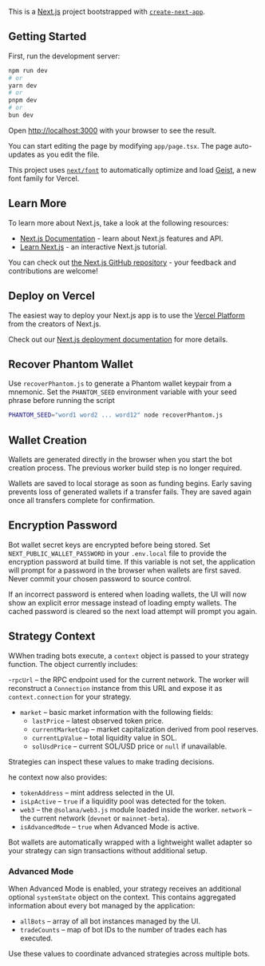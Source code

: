 This is a [Next.js](https://nextjs.org) project bootstrapped with [`create-next-app`](https://nextjs.org/docs/app/api-reference/cli/create-next-app).

## Getting Started

First, run the development server:

```bash
npm run dev
# or
yarn dev
# or
pnpm dev
# or
bun dev
```

Open [http://localhost:3000](http://localhost:3000) with your browser to see the result.

You can start editing the page by modifying `app/page.tsx`. The page auto-updates as you edit the file.

This project uses [`next/font`](https://nextjs.org/docs/app/building-your-application/optimizing/fonts) to automatically optimize and load [Geist](https://vercel.com/font), a new font family for Vercel.

## Learn More

To learn more about Next.js, take a look at the following resources:

- [Next.js Documentation](https://nextjs.org/docs) - learn about Next.js features and API.
- [Learn Next.js](https://nextjs.org/learn) - an interactive Next.js tutorial.

You can check out [the Next.js GitHub repository](https://github.com/vercel/next.js) - your feedback and contributions are welcome!

## Deploy on Vercel

The easiest way to deploy your Next.js app is to use the [Vercel Platform](https://vercel.com/new?utm_medium=default-template&filter=next.js&utm_source=create-next-app&utm_campaign=create-next-app-readme) from the creators of Next.js.

Check out our [Next.js deployment documentation](https://nextjs.org/docs/app/building-your-application/deploying) for more details.
## Recover Phantom Wallet

Use `recoverPhantom.js` to generate a Phantom wallet keypair from a mnemonic. Set the `PHANTOM_SEED` environment variable with your seed phrase before running the script

```bash
PHANTOM_SEED="word1 word2 ... word12" node recoverPhantom.js
```

## Wallet Creation

Wallets are generated directly in the browser when you start the bot creation process. The previous worker build step is no longer required.

Wallets are saved to local storage as soon as funding begins. Early saving
prevents loss of generated wallets if a transfer fails. They are saved again
once all transfers complete for confirmation.

## Encryption Password

Bot wallet secret keys are encrypted before being stored. Set
`NEXT_PUBLIC_WALLET_PASSWORD` in your `.env.local` file to provide the
encryption password at build time. If this variable is not set, the application
will prompt for a password in the browser when wallets are first saved. Never
commit your chosen password to source control.

If an incorrect password is entered when loading wallets, the UI will now show
an explicit error message instead of loading empty wallets. The cached password
is cleared so the next load attempt will prompt you again.


## Strategy Context

WWhen trading bots execute, a `context` object is passed to your strategy
function. The object currently includes:

-`rpcUrl` – the RPC endpoint used for the current network. The worker will
  reconstruct a `Connection` instance from this URL and expose it as
  `context.connection` for your strategy.
- `market` – basic market information with the following fields:
  - `lastPrice` – latest observed token price.
  - `currentMarketCap` – market capitalization derived from pool reserves.
  - `currentLpValue` – total liquidity value in SOL.
  - `solUsdPrice` – current SOL/USD price or `null` if unavailable.

Strategies can inspect these values to make trading decisions.

he context now also provides:

- `tokenAddress` – mint address selected in the UI.
- `isLpActive` – `true` if a liquidity pool was detected for the token.
- `web3` – the `@solana/web3.js` module loaded inside the worker.
 `network` – the current network (`devnet` or `mainnet-beta`).
- `isAdvancedMode` – `true` when Advanced Mode is active.

Bot wallets are automatically wrapped with a lightweight wallet adapter so your
strategy can sign transactions without additional setup.

### Advanced Mode

When Advanced Mode is enabled, your strategy receives an additional optional
`systemState` object on the context. This contains aggregated information about
every bot managed by the application:

- `allBots` – array of all bot instances managed by the UI.
- `tradeCounts` – map of bot IDs to the number of trades each has executed.

Use these values to coordinate advanced strategies across multiple bots.